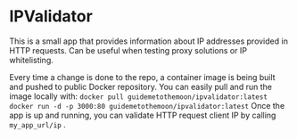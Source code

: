 # IPValidator
This is a small app that provides information about IP addresses provided in HTTP requests. 
Can be useful when testing proxy solutions or IP whitelisting.

Every time a change is done to the repo, a container image is being built and pushed to public Docker repository. You can easily pull and run the image locally with:
```docker pull guidemetothemoon/ipvalidator:latest```
```docker run -d -p 3000:80 guidemetothemoon/ipvalidator:latest```
Once the app is up and running, you can validate HTTP request client IP by calling ```my_app_url/ip``` .

